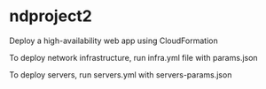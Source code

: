 # ndproject2
Deploy a high-availability web app using CloudFormation

To deploy network infrastructure, run infra.yml file with params.json

To deploy servers, run servers.yml with servers-params.json 
